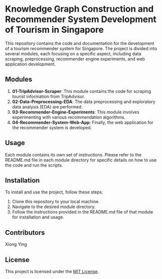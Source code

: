 # Knowledge Graph Construction and Recommender System Development of Tourism in Singapore

This repository contains the code and documentation for the development of a tourism recommender system for Singapore. The project is divided into several modules, each focusing on a specific aspect, including data scraping, preprocessing, recommender engine experiments, and web application development.

## Modules

1. **01-TripAdvisor-Scraper**: This module contains the code for scraping tourist information from TripAdvisor.
2. **02-Data-Preprocessing-EDA**: The data preprocessing and exploratory data analysis (EDA) are performed.
3. **03-Recommender-Engine-Experiments**: This module involves experimenting with various recommendation algorithms.
4. **04-Recommender-System-Web-App**: Finally, the web application for the recommender system is developed.

## Usage

Each module contains its own set of instructions. Please refer to the README.md file in each module directory for specific details on how to use the code and run the scripts.

## Installation

To install and use the project, follow these steps:

1. Clone this repository to your local machine.
2. Navigate to the desired module directory.
3. Follow the instructions provided in the README.md file of that module for installation and usage.

## Contributors

Xiong Ying

## License

This project is licensed under the [MIT License](LICENSE).